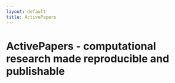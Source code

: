 ```yaml
---
layout: default
title: ActivePapers
---
```


# ActivePapers - computational research made reproducible and publishable

